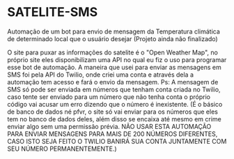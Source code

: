 # SATELITE-SMS
Automação de um bot para envio de mensagem da Temperatura climática de determinado local que o usuário desejar (Projeto ainda não finalizado)

O site para puxar as informações do satelite é o "Open Weather Map", no próprio site eles disponibilizam uma API no qual eu fiz o uso para programar esse bot de automação.
A maneira que usei para enviar as mensagens em SMS foi pela API do Twilio, onde criei uma conta e através dela a automação tem acesso e fará o envio da mensagem.
Ps: A mensagem de SMS só pode ser enviada em números que tenham conta criada no Twilio, caso tente ser enviado para um número que não tenha conta o próprio código vai acusar um erro dizendo que o número é inexistente. (É o básico de banco de dados né pfvr, o site só vai enviar para os números que eles tem no banco de dados deles, além disso se encaixa até mesmo em crime enviar algo sem uma permissão prévia. NÃO USAR ESTA AUTOMAÇÃO PARA ENVIAR MENSAGENS PARA MAIS DE 200 NÚMEROS DIFERENTES, CASO ISTO SEJA FEITO O TWILIO BANIRÁ SUA CONTA JUNTAMENTE COM SEU NÚMERO PERMANENTEMENTE.)
